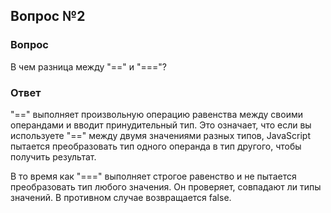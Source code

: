 ## Вопрос №2

### Вопрос

В чем разница между "==" и "==="?

### Ответ

"==" выполняет произвольную операцию равенства между своими операндами и вводит принудительный тип.
Это означает, что если вы используете "==" между двумя значениями разных типов, JavaScript пытается преобразовать тип одного операнда в тип другого, чтобы получить результат.

В то время как "===" выполняет строгое равенство и не пытается преобразовать тип любого значения. Он проверяет, совпадают ли типы значений. В противном случае возвращается false.